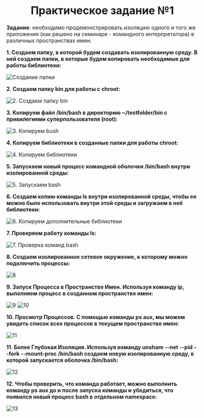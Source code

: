 # **<center>Практическое задание №1</center>**

**Задание**: необходимо продемонстрировать изоляцию одного и того 
же приложения (как решено на семинаре - командного интерпретатора) 
в различных пространствах имен.

**1. Создаем папку, в которой будем создавать изолированную среду. 
В ней создаем папки, в которые будем копировать необходимые для
работы библиотеки:**

![Создание папки](https://i.ibb.co/m6FxnTp/1.png)

**2. Создаем папку bin для работы с chroot:**

![2. Создаем папку bin](https://i.ibb.co/WyFhSkK/2-bin.png)

**3. Копируем файл /bin/bash в директорию ~/testfolder/bin 
с привилегиями суперпользователя (root):**

![3. Копируем bush](https://i.ibb.co/1nRnGW0/3-bush.png)

**4. Копируем библиотеки в созданные папки для работы chroot:**

![4. Копируем библиотеки](https://i.ibb.co/CQx2jXw/4.png)

**5. Запускаем новый процесс командной оболочки /bin/bash 
внутри изолированной среды:**

![5. Запускаем bash](https://i.ibb.co/Cm9z6Wj/5-bash.png)

**6. Создаем копию команды ls внутри изолированной среды, 
чтобы ее можно было использовать внутри этой среды и загружаем
в неё библиотеки:**

![6. Копируем дополнительные библиотеки](https://i.ibb.co/nLVW860/6.png)

**7. Проверяем работу команды ls:**

![7. Проверка команд bash](https://i.ibb.co/Cm9z6Wj/5-bash.png)

**8. Создаем изолированное сетевое окружение, к которому 
можно подключить процессы:**

![8](https://i.ibb.co/rd099PD/8.png)

**9. Запуск Процесса в Пространстве Имен. Используя команду ip, 
выполняем процесс в созданном пространстве имен:**

![9](https://i.ibb.co/TrDxMz0/9.png)
![10](https://i.ibb.co/3mQXNSK/10.png)

**10. Просмотр Процессов. С помощью команды ps aux, мы можем 
увидеть список всех процессов в текущем пространстве имен:**

![11](https://i.ibb.co/6N6fTKM/11.png)

**11. Более Глубокая Изоляция. Используя команду 
unshare --net --pid --fork --mount-proc /bin/bash создаем
новую изолированную среду, в которой запускается оболочка /bin/bash:**

![12](https://i.ibb.co/3YX15Yk/12.png)

**12. Чтобы проверить, что команда работает, можно выполнить 
команду ps aux до и после запуска команды и убедиться, 
что появился новый процесс bash в отдельном namespace:**

![13](https://i.ibb.co/p4Rqjmt/13.png)

